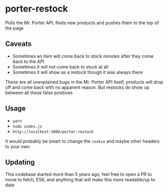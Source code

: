 # porter-restock

Polls the Mr. Porter API, finds new products and pushes them to the top of the page

## Caveats

* Sometimes an item will come back to stock minutes after they come back to the API
* Sometimes it will not come back to stock at all
* Sometimes it will show as a restock though it was always there

These are all unexplained bugs in the Mr. Porter API itself, products will drop off and come back with no apparent reason. But restocks do show up between all these false positives

## Usage

* `yarn`
* `node index.js`
* `http://localhost:3000/porter-restock`

It would probably be smart to change the `cookie` and maybe other headers to your own


## Updating

This codebase started more than 5 years ago, feel free to open a PR to move to fetch, ES6, and anything that will make this more readable/up to date
